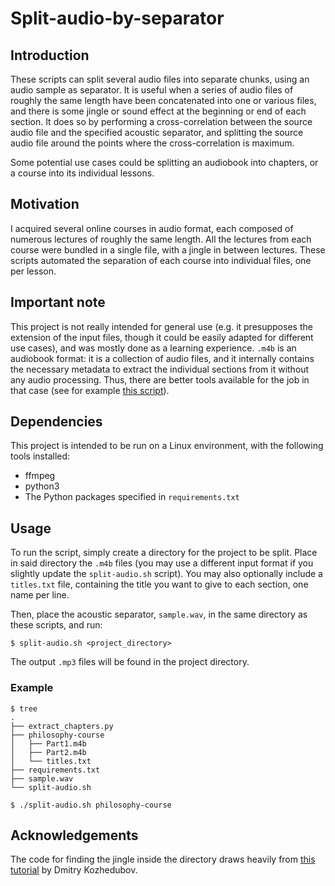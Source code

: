 # Split-audio-by-separator
## Introduction
These scripts can split several audio files into separate chunks, using an audio sample as separator. It is useful when a series of audio files of roughly the same length have been concatenated into one or various files, and there is some jingle or sound effect at the beginning or end of each section. It does so by performing a cross-correlation between the source audio file and the specified acoustic separator, and splitting the source audio file around the points where the cross-correlation is maximum.

Some potential use cases could be splitting an audiobook into chapters, or a course into its individual lessons.

## Motivation
I acquired several online courses in audio format, each composed of numerous lectures of roughly the same length. All the lectures from each course were bundled in a single file, with a jingle in between lectures. These scripts automated the separation of each course into individual files, one per lesson.

## Important note 
This project is not really intended for general use (e.g. it presupposes the extension of the input files, though it could be easily adapted for different use cases), and was mostly done as a learning experience. `.m4b` is an audiobook format: it is a collection of audio files, and it internally contains the necessary metadata to extract the individual sections from it without any audio processing. Thus, there are better tools available for the job in that case (see for example [this script](https://gist.github.com/nitrag/a188b8969a539ce0f7a64deb56c00277)).

## Dependencies
This project is intended to be run on a Linux environment, with the following tools installed:
* ffmpeg
* python3
* The Python packages specified in `requirements.txt`

## Usage
To run the script, simply create a directory for the project to be split. Place in said directory the `.m4b` files (you may use a different input format if you slightly update the `split-audio.sh` script). You may also optionally include a `titles.txt` file, containing the title you want to give to each section, one name per line.

Then, place the acoustic separator, `sample.wav`, in the same directory as these scripts, and run:
```
$ split-audio.sh <project_directory>
```
The output `.mp3` files will be found in the project directory.

### Example
```
$ tree
.
├── extract_chapters.py
├── philosophy-course
│   ├── Part1.m4b
│   ├── Part2.m4b
│   └── titles.txt
├── requirements.txt
├── sample.wav
└── split-audio.sh

$ ./split-audio.sh philosophy-course
```

## Acknowledgements
The code for finding the jingle inside the directory draws heavily from [this tutorial](https://dev.to/hiisi13/find-an-audio-within-another-audio-in-10-lines-of-python-1866) by Dmitry Kozhedubov.
